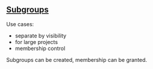 ## [Subgroups](https://docs.gitlab.com/ee/user/group/subgroups/index.html)

Use cases:
* separate by visibility
* for large projects
* membership control

Subgroups can be created, membership can be granted.   
